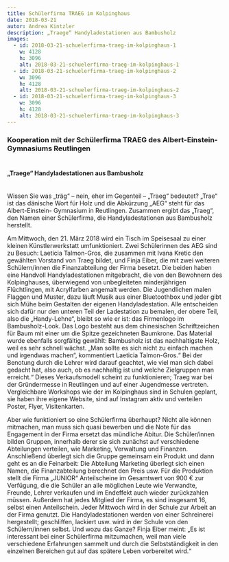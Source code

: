 ```yaml
---
title: Schülerfirma TRAEG im Kolpinghaus
date: 2018-03-21
autor: Andrea Kintzler
description: „Traege“ Handyladestationen aus Bambusholz
images:
  - id: 2018-03-21-schuelerfirma-traeg-im-kolpinghaus-1
    w: 4128
    h: 3096
    alt: 2018-03-21-schuelerfirma-traeg-im-kolpinghaus-1
  - id: 2018-03-21-schuelerfirma-traeg-im-kolpinghaus-2
    w: 3096
    h: 4128
    alt: 2018-03-21-schuelerfirma-traeg-im-kolpinghaus-2
  - id: 2018-03-21-schuelerfirma-traeg-im-kolpinghaus-3
    w: 3096
    h: 4128
    alt: 2018-03-21-schuelerfirma-traeg-im-kolpinghaus-3
---
```


### Kooperation mit der Schülerfirma TRAEG des Albert-Einstein-Gymnasiums Reutlingen<br><br>

#### „Traege“ Handyladestationen aus Bambusholz<br><br>

Wissen Sie was „träg“ – nein, eher im Gegenteil – „Traeg“ bedeutet?
„Trae“ ist das dänische Wort für Holz und die Abkürzung „AEG“ steht für das Albert-Einstein- Gymnasium in Reutlingen. Zusammen ergibt das „Traeg“, den Namen einer Schülerfirma, die Handyladestationen aus Bambusholz herstellt.

Am Mittwoch, den 21. März 2018 wird ein Tisch im Speisesaal zu einer kleinen Künstlerwerkstatt umfunktioniert. Zwei Schülerinnen des AEG sind zu Besuch: Laeticia Talmon-Gros, die zusammen mit Ivana Kretic den gewählten Vorstand von Traeg bildet, und Finja Eiber, die mit zwei weiteren Schülern/innen die Finanzabteilung der Firma besetzt. Die beiden haben eine Handvoll Handyladestationen mitgebracht, die von den Bewohnern des Kolpinghauses, überwiegend von unbegleiteten minderjährigen Flüchtlingen, mit Acrylfarben angemalt werden. Die Jugendlichen malen Flaggen und Muster, dazu läuft Musik aus einer Bluetoothbox und jeder gibt sich Mühe beim Gestalten der eigenen Handyladestation. Alle entscheiden sich dafür nur den unteren Teil der Ladestation zu bemalen, der obere Teil, also die „Handy-Lehne“, bleibt so wie er ist: das Firmenlogo im Bambusholz-Look. Das Logo besteht aus dem chinesischen Schriftzeichen für Baum mit einer um die Spitze gezeichneten Baumkrone. Das Material wurde ebenfalls sorgfältig gewählt: Bambusholz ist das nachhaltigste Holz, weil es sehr schnell wächst. „Man sollte es sich nicht zu einfach machen und irgendwas machen“, kommentiert Laeticia Talmon-Gros.“ Bei der Benotung durch die Lehrer wird darauf geachtet, wie viel man sich dabei gedacht hat, also auch, ob es nachhaltig ist und welche Zielgruppen man erreicht.“ Dieses Verkaufsmodell scheint zu funktionieren; Traeg war bei der Gründermesse in Reutlingen und auf einer Jugendmesse vertreten. Vergleichbare Workshops wie der im Kolpinghaus sind in Schulen geplant, sie haben ihre eigene Website, sind auf Instagram aktiv und verteilen Poster, Flyer, Visitenkarten.

Aber wie funktioniert so eine Schülerfirma überhaupt?
Nicht alle können mitmachen, man muss sich quasi bewerben und die Note für das Engagement in der Firma ersetzt das mündliche Abitur. Die Schüler/innen bilden Gruppen, innerhalb derer sie sich zunächst auf verschiedene Abteilungen verteilen, wie Marketing, Verwaltung und Finanzen. Anschließend überlegt sich die Gruppe gemeinsam ein Produkt und dann geht es an die Feinarbeit: Die Abteilung Marketing überlegt sich einen Namen, die Finanzabteilung berechnet den Preis usw. Für die Produktion stellt die Firma „JUNIOR“ Anteilscheine im Gesamtwert von 900 € zur Verfügung, die die Schüler an alle möglichen Leute wie Verwandte, Freunde, Lehrer verkaufen und im Endeffekt auch wieder zurückzahlen müssen. Außerdem hat jedes Mitglied der Firma, es sind insgesamt 16, selbst einen Anteilschein. Jeder Mittwoch wird in der Schule zur Arbeit an der Firma genutzt. Die Handyladestationen werden von einer Schreinerei hergestellt; geschliffen, lackiert usw. wird in der Schule von den Schülern/innen selbst.
Und wozu das Ganze?
Finja Eiber meint: „Es ist interessant bei einer Schülerfirma mitzumachen, weil man viele verschiedene Erfahrungen sammelt und durch die Selbstständigkeit in den einzelnen Bereichen gut auf das spätere Leben vorbereitet wird.“
